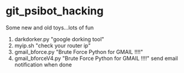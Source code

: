 # git_psibot_hacking
Some new and old toys...lots of fun

1. darkdorker.py "google dorking tool"
2. myip.sh "check your router ip"
3. gmail_bforce.py "Brute Force Python for GMAIL !!!!"
4. gmail_bforceV4.py "Brute Force Python for GMAIL !!!!" send email notification  when done 
